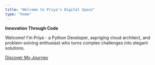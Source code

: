 ```yaml
---
title: "Welcome to Priya's Digital Space"
type: "home"
---
```


**Innovation Through Code** 

Welcome! I'm Priya - a Python Developer, aspriging cloud architect, and problem-solving enthusiast who turns complex challenges into elegant solutions.

[Discover My Journey](/about)